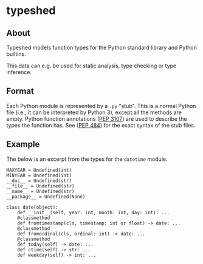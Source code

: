 # typeshed

## About

Typeshed models function types for the Python standard library
and Python builtins.

This data can e.g. be used for static analysis, type checking or type inference.

## Format

Each Python module is represented by a `.py` "stub". This is a normal Python
file (i.e., it can be interpreted by Python 3), except all the methods are empty.
Python function annotations ([PEP 3107](https://www.python.org/dev/peps/pep-3107/))
are used to describe the types the function has.
See ([PEP 484](http://www.python.org/dev/peps/pep-0484/)) for the exact syntax
of the stub files.

## Example

The below is an excerpt from the types for the `datetime` module.

```
MAXYEAR = Undefined(int)
MINYEAR = Undefined(int)
__doc__ = Undefined(str)
__file__ = Undefined(str)
__name__ = Undefined(str)
__package__ = Undefined(None)

class date(object):
    def __init__(self, year: int, month: int, day: int): ...
    @classmethod
    def fromtimestamp(cls, timestamp: int or float) -> date: ...
    @classmethod
    def fromordinal(cls, ordinal: int) -> date: ...
    @classmethod
    def today(self) -> date: ...
    def ctime(self) -> str: ...
    def weekday(self) -> int: ...
```

